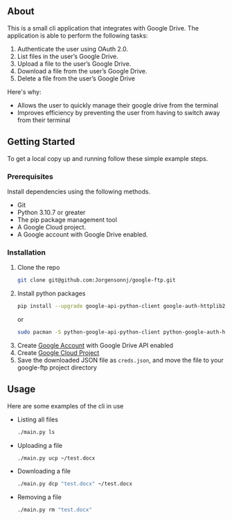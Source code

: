 ## About

This is a small cli application that integrates with Google Drive. The application is able to perform the following tasks:

1. Authenticate the user using OAuth 2.0.
2. List files in the user’s Google Drive.
3. Upload a file to the user’s Google Drive.
4. Download a file from the user’s Google Drive.
5. Delete a file from the user’s Google Drive

Here's why:
* Allows the user to quickly manage their google drive from the terminal
* Improves efficiency by preventing the user from having to switch away from their terminal

## Getting Started

To get a local copy up and running follow these simple example steps.

### Prerequisites

Install dependencies using the following methods.
* Git
* Python 3.10.7 or greater
* The pip package management tool
* A Google Cloud project.
* A Google account with Google Drive enabled.

### Installation

1. Clone the repo
   ```sh
   git clone git@github.com:Jorgensonnj/google-ftp.git
   ```
2. Install python packages
   ```sh
   pip install --upgrade google-api-python-client google-auth-httplib2 google-auth-oauthlib
   ```
   or
   ```sh
   sudo pacman -S python-google-api-python-client python-google-auth-httplib2 python-google-auth-oauthlib
   ```
3. Create [Google Account](https://developers.google.com/workspace/guides/create-project) with Google Drive API enabled
4. Create [Google Cloud Project](https://developers.google.com/drive/api/quickstart/python)
5. Save the downloaded JSON file as `creds.json`, and move the file to your google-ftp project directory

## Usage

Here are some examples of the cli in use

* Listing all files
  ```sh
  ./main.py ls
  ```
* Uploading a file
  ```sh
  ./main.py ucp ~/test.docx
  ```
* Downloading a file
  ```sh
  ./main.py dcp "test.docx" ~/test.docx
  ```
* Removing a file
  ```sh
  ./main.py rm "test.docx"
  ```
